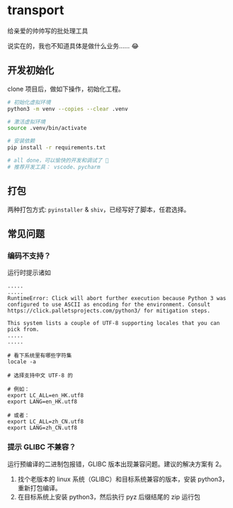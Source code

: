 # transport

给亲爱的帅帅写的批处理工具

说实在的，我也不知道具体是做什么业务…… 😂

## 开发初始化

clone 项目后，做如下操作，初始化工程。

```bash
# 初始化虚拟环境
python3 -m venv --copies --clear .venv

# 激活虚拟环境
source .venv/bin/activate

# 安装依赖
pip install -r requirements.txt

# all done，可以愉快的开发和调试了 🎉
# 推荐开发工具： vscode、pycharm
```

## 打包

两种打包方式: `pyinstaller` & `shiv`，已经写好了脚本，任君选择。

## 常见问题

### 编码不支持？

运行时提示诸如

```
.....
.....
RuntimeError: Click will abort further execution because Python 3 was configured to use ASCII as encoding for the environment. Consult https://click.palletsprojects.com/python3/ for mitigation steps.

This system lists a couple of UTF-8 supporting locales that you can pick from.
.....
.....
```

```
# 看下系统里有哪些字符集
locale -a

# 选择支持中文 UTF-8 的

# 例如：
export LC_ALL=en_HK.utf8
export LANG=en_HK.utf8

# 或者：
export LC_ALL=zh_CN.utf8
export LANG=zh_CN.utf8
```

### 提示 GLIBC 不兼容？

运行预编译的二进制包报错，GLIBC 版本出现兼容问题。建议的解决方案有 2。

1. 找个老版本的 linux 系统（GLIBC）和目标系统兼容的版本，安装 python3，重新打包编译。
2. 在目标系统上安装 python3，然后执行 pyz 后缀结尾的 zip 运行包

